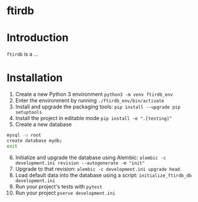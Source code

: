 # ftirdb
# Introduction

`ftirdb` is a ...

# Installation 

1. Create a new Python 3 environment `python3 -m venv ftirdb_env`
2. Enter the environment by running `./ftirdb_env/bin/activate`
3. Install and upgrade the packaging tools: `pip install --upgrade pip setuptools`
4. Install the project in editable mode `pip install -e ".[testing]"`
5. Create a new database
```bash
mysql -u root
create database mydb;
exit
```
6. Initialize and upgrade the database using Alembic: `alembic -c development.ini revision --autogenerate -m "init"`
7. Upgrade to that revision: `alembic -c development.ini upgrade head`
8. Load default data into the database using a script: `initialize_ftirdb_db development.ini`
9. Run your project's tests with `pytest`
10. Run your project `pserve development.ini`

